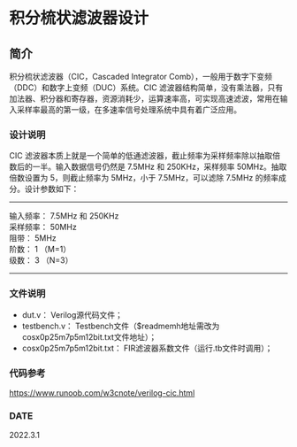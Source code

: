 # 积分梳状滤波器设计
## 简介
积分梳状滤波器（CIC，Cascaded Integrator Comb），一般用于数字下变频（DDC）和数字上变频（DUC）系统。CIC 滤波器结构简单，没有乘法器，只有加法器、积分器和寄存器，资源消耗少，运算速率高，可实现高速滤波，常用在输入采样率最高的第一级，在多速率信号处理系统中具有着广泛应用。
### 设计说明
CIC 滤波器本质上就是一个简单的低通滤波器，截止频率为采样频率除以抽取倍数后的一半。输入数据信号仍然是 7.5MHz 和 250KHz，采样频率 50MHz。抽取倍数设置为 5，则截止频率为 5MHz，小于 7.5MHz，可以滤除 7.5MHz 的频率成分。设计参数如下：
***
输入频率：    7.5MHz 和 250KHz\
采样频率：    50MHz\
阻带：           5MHz\
阶数：           1 （M=1）\
级数：           3 （N=3）
***
### 文件说明
- dut.v：
Verilog源代码文件；
- testbench.v：
Testbench文件（$readmemh地址需改为cosx0p25m7p5m12bit.txt文件地址）；
- cosx0p25m7p5m12bit.txt：
FIR滤波器系数文件（运行.tb文件时调用）；

### 代码参考
https://www.runoob.com/w3cnote/verilog-cic.html
### DATE 
2022.3.1
